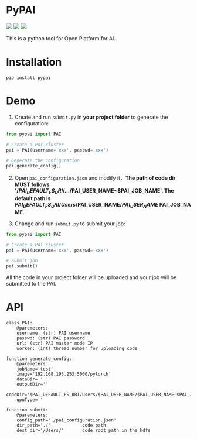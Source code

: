 # PyPAI

![](https://img.shields.io/badge/pypai-v1.3-green.svg)
![](https://img.shields.io/badge/Unix-pass-blue.svg)
![](https://img.shields.io/badge/Windows-pass-blue.svg)

This is a python tool for Open Platform for AI.

# Installation

`pip install pypai`

# Demo

1. Create and run `submit.py` in **your project folder** to generate the configuration:

```python
from pypai import PAI

# Create a PAI cluster
pai = PAI(username='xxx', passwd='xxx')

# Generate the configuration
pai.generate_config()
```

2. Open `pai_configuration.json` and modify it，**The path of code dir MUST follows '/$PAI_DEFAULT_FS_URI/.../$PAI_USER_NAME~$PAI_JOB_NAME'. The default path is $PAI_DEFAULT_FS_URI/Users/$PAI_USER_NAME/$PAI_USER_NAME~$PAI_JOB_NAME**.

3. Change and run `submit.py` to submit your job:

```python
from pypai import PAI

# Create a PAI cluster
pai = PAI(username='xxx', passwd='xxx')

# Submit job
pai.submit()
```

All the code in your project folder will be uploaded and your job will be submitted to the PAI.


# API

```
class PAI:
    @paremeters:
    username: (str) PAI username
    passwd: (str) PAI password
    url: (str) PAI master node IP
    worker: (int) thread number for uploading code
    
function generate_config:
    @paremeters:
    jobName='test'
    image='192.168.193.253:5000/pytorch'
    dataDir=''
    outputDir=''
    codeDir='$PAI_DEFAULT_FS_URI/Users/$PAI_USER_NAME/$PAI_USER_NAME~$PAI_JOB_NAME'
    gpuType=''
    
function submit:
    @paremeters:
    config_path='./pai_configuration.json'
    dir_path='./'            code path
    dest_dir='/Users/'       code root path in the hdfs
